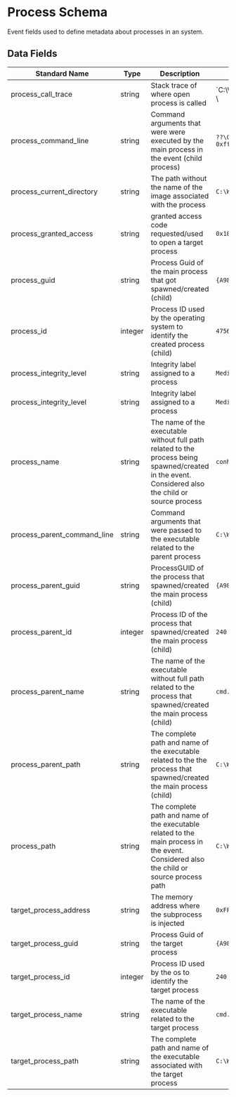 # Process Schema

Event fields used to define metadata about processes in an system.

## Data Fields
|Standard Name|Type|Description|Sample Value|
|---|---|---|---|
| process_call_trace          | string    | Stack trace of where open process is called                                                                                                         | `C:\WINDOWS\SYSTEM32\ntdll.dll+a0344 \                   | C:\WINDOWS\System32\KERNELBASE.dll+64794\ | c:\windows\system32\lsm.dll+10e93\ | c:\windows\system32\lsm.dll+f9ea\ | C:\WINDOWS\System32\RPCRT4.dll+76d23\ | C:\WINDOWS\System32\RPCRT4.dll+d9390\ | C:\WINDOWS\System32\RPCRT4.dll+a81c\ | C:\WINDOWS\System32\RPCRT4.dll+273b4\ | C:\WINDOWS\System32\RPCRT4.dll+2654e\ | C:\WINDOWS\System32\RPCRT4.dll+26cfb\ | C:\WINDOWS\System32\RPCRT4.dll+3083f\ | C:\WINDOWS\System32\RPCRT4.dll+313a6\ | C:\WINDOWS\System32\RPCRT4.dll+2d12e\ | C:\WINDOWS\System32\RPCRT4.dll+2e853\ | C:\WINDOWS\System32\RPCRT4.dll+5cc68\ | C:\WINDOWS\SYSTEM32\ntdll.dll+365ce\ | C:\WINDOWS\SYSTEM32\ntdll.dll+34b46\ | C:\WINDOWS\System32\KERNEL32.DLL+11fe4\ | C:\WINDOWS\SYSTEM32\ntdll.dll+6efc1` |
| process_command_line        | string    | Command arguments that were were executed by the main process in the event (child process)                                                          | `??\C:\WINDOWS\system32\conhost.exe 0xffffffff -ForceV1` | 
| process_current_directory   | string    | The path without the name of the image associated with the process                                                                                  | `C:\WINDOWS`                                             | 
| process_granted_access      | string    | granted access code requested/used to open a target process                                                                                         | `0x1000`                                                 | 
| process_guid                | string    | Process Guid of the main process that got spawned/created (child)                                                                                   | `{A98268C1-9C2E-5ACD-0000-0010396CAB00}`                 | 
| process_id                  | integer   | Process ID used by the operating system to identify the created process (child)                                                                     | `4756`                                                   | 
| process_integrity_level     | string    | Integrity label assigned to a process                                                                                                               | `Medium`                                                 | 
| process_integrity_level     | string    | Integrity label assigned to a process                                                                                                               | `Medium`                                                 | 
| process_name                | string    | The name of the executable without full path related to the process being spawned/created in the event. Considered also the child or source process | `conhost.exe`                                            | 
| process_parent_command_line | string    | Command arguments that were passed to the executable related to the parent process                                                                  | `C:\WINDOWS\system32\cmd.exe`                            | 
| process_parent_guid         | string    | ProcessGUID of the process that spawned/created the main process (child)                                                                            | `{A98268C1-9C2E-5ACD-0000-00100266AB00}`                 | 
| process_parent_id           | integer   | Process ID of the process that spawned/created the main process (child)                                                                             | `240`                                                    | 
| process_parent_name         | string    | The name of the executable without full path related to the process that spawned/created the main process (child)                                   | `cmd.exe`                                                | 
| process_parent_path         | string    | The complete path and name of the executable related to the the process that spawned/created the main process (child)                               | `C:\Windows\System32\cmd.exe`                            | 
| process_path                | string    | The complete path and name of the executable related to the main process in the event. Considered also the child or source process path             | `C:\Windows\System32\conhost.exe`                        | 
| target_process_address      | string    | The memory address where the subprocess is injected                                                                                                 | `0xFFFFBC6422DD9C20`                                     | 
| target_process_guid         | string    | Process Guid of the target process                                                                                                                  | `{A98268C1-9C2E-5ACD-0000-00100266AB00}`                 | 
| target_process_id           | integer   | Process ID used by the os to identify the target process                                                                                            | `240`                                                    | 
| target_process_name         | string    | The name of the executable related to the target process                                                                                            | `cmd.exe`                                                | 
| target_process_path         | string    | The complete path and name of the executable associated with the target process                                                                     | `C:\Windows\System32\cmd.exe`                            | 
